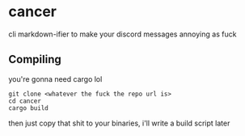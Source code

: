 # cancer
cli markdown-ifier to make your discord messages annoying as fuck

## Compiling
you're gonna need cargo lol
```
git clone <whatever the fuck the repo url is>
cd cancer
cargo build
```

then just copy that shit to your binaries, i'll write a build script later
